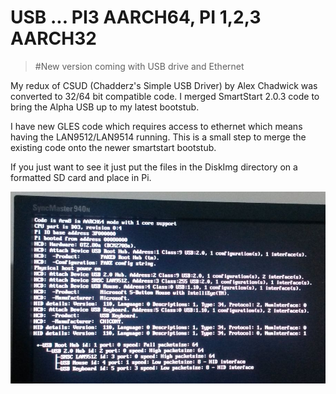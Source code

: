 
# USB ... PI3 AARCH64, PI 1,2,3 AARCH32
>#New version coming with USB drive and Ethernet
>
My redux of CSUD (Chadderz's Simple USB Driver) by Alex Chadwick was converted to 32/64 bit compatible code. I merged SmartStart 2.0.3 code to bring the Alpha USB up to my latest bootstub.

I have new GLES code which requires access to ethernet which means having the LAN9512/LAN9514 running. This is a small step to merge the existing code onto the newer smartstart bootstub. 

If you just want to see it just put the files in the DiskImg directory on a formatted SD card and place in Pi.
>
![](https://github.com/LdB-ECM/Docs_and_Images/blob/master/Images/USB64_alpha.jpg)
